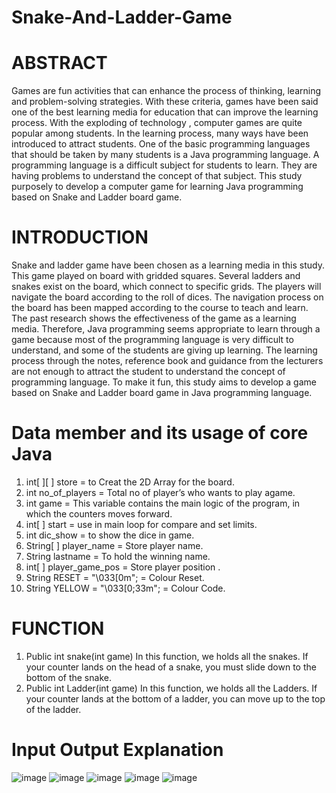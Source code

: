 # Snake-And-Ladder-Game

# ABSTRACT
Games are fun activities that   can enhance   the process of
thinking, learning and problem-solving strategies. With these
criteria, games have been said one of the best learning media
for education that can improve the learning process. With the
exploding of technology    , computer games are quite popular
among students. In the learning process, many ways have been
introduced to attract students. One of the basic programming
languages that should  be  taken by  many students is a Java
programming language.  A programming language is a difficult
subject for students  to learn. They are  having problems to
understand the concept of that subject. This study purposely
to develop a computer game for learning   Java programming
based on Snake and Ladder board game.

# INTRODUCTION
Snake and ladder game have   been chosen as a  learning media
in this study. This game played on board with gridded squares.
Several ladders and snakes exist on the board, which connect to
specific grids. The players will navigate the board according to
the roll of dices. The navigation process on the board has been
mapped according to the course to teach and learn. The past
research shows the effectiveness of the game as a learning
media. Therefore, Java programming seems appropriate to
learn through a game because most of the programming
language is very difficult to understand, and some of the
students are giving up learning. The learning process through
the notes, reference book and guidance from the lecturers are
not enough to attract the student to understand the concept of
programming language. To make it fun, this study aims to
develop a game based on Snake and Ladder board game in Java
programming language.

# Data member and its usage of core Java
1) int[ ][ ] store = to Creat the 2D Array for the board.
2) int no_of_players = Total no of player’s who wants to play agame.
3) int game = This variable contains the main logic of the
program, in which the counters moves forward.
4) int[ ] start = use in main loop for compare and set limits.
5) int dic_show = to show the dice in game.
6) String[ ] player_name = Store player name.
7) String lastname = To hold the winning name.
8) int[ ] player_game_pos = Store player position .
9) String RESET = "\033[0m"; = Colour Reset.
10) String YELLOW = "\033[0;33m"; = Colour Code.

# FUNCTION
1) Public int snake(int game)
In this function, we holds all the snakes. If your counter lands
on the head of a snake, you must slide down to the bottom of
the snake.
2) Public int Ladder(int game)
In this function, we holds all the Ladders. If your counter lands
at the bottom of a ladder, you can move up to the top of the
ladder.

# Input Output Explanation
![image](https://user-images.githubusercontent.com/52343042/174440907-b980adef-b1ec-48cc-9456-f2cea65479fe.png)
![image](https://user-images.githubusercontent.com/52343042/174441390-e7fa9547-9db2-4a33-88c1-e9f1aee7f9b7.png)
![image](https://user-images.githubusercontent.com/52343042/174441811-a675a3d6-5a7e-4174-a009-ff15da8ce317.png)
![image](https://user-images.githubusercontent.com/52343042/174441907-e8d2a121-35e2-4632-982a-6b4a5dcfcb6f.png)
![image](https://user-images.githubusercontent.com/52343042/174441933-53c2c0ad-96d4-4ec5-80fc-e41e8cd1876b.png)



